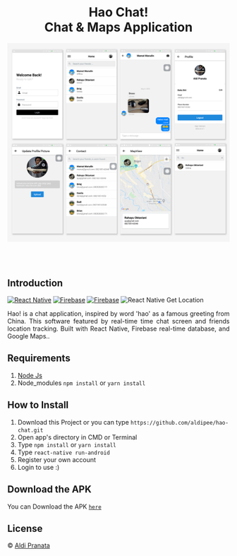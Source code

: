 <h1 align='center'>Hao Chat! <br>Chat & Maps Application</h1>

<p align='center'>
    <img width="1400" src='https://raw.githubusercontent.com/aldipee/hao-chat/master/assets/2.jpg' />
</p>
<br>
<br>

## Introduction

[![React Native](https://img.shields.io/badge/react%20native-v0.62.0-blue)](https://facebook.github.io/react-native/)
[![Firebase](https://img.shields.io/badge/firebase-v7.12-orange)](https://firebase.google.com/?gclid=EAIaIQobChMI2qeqx_3C4wIVTiUrCh0i0QGfEAAYASAAEgIPNfD_BwE)
[![Firebase](https://img.shields.io/badge/React%20Native%20Maps-0.27.1-green.svg?style=rounded-square)](https://github.com/react-native-community/react-native-maps)
![React Native Get Location](https://img.shields.io/badge/react%20native%20get%20location-v1.4.2-brightgreen)

<p align='justify'>Hao! is a chat application, inspired by word 'hao' as a famous greeting from China. This software featured by real-time time chat screen and friends location tracking. Built with React Native, Firebase real-time database, and Google Maps..</p>

## Requirements

1. <a href="https://nodejs.org/en/download/">Node Js</a>
2. Node_modules `npm install` or `yarn install`

## How to Install

1. Download this Project or you can type `https://github.com/aldipee/hao-chat.git`
2. Open app's directory in CMD or Terminal
3. Type `npm install` or `yarn install`
4. Type `react-native run-android`
5. Register your own account
6. Login to use :)

## Download the APK

You can Download the APK [`here`](https://drive.google.com/file/d/1jLsZqWPAHX3Xcd3Palhi2AAA6QDoPe1o/view)

## License

© [Aldi Pranata](https://github.com/aldipee/ ' Aldi Pranata')
